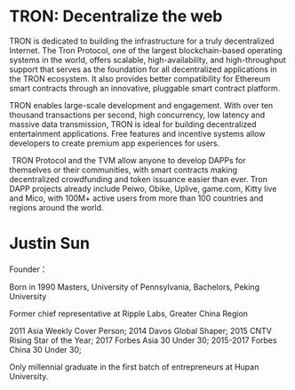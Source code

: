 # TRON: Decentralize the web

TRON is dedicated to building the infrastructure for a truly decentralized Internet. The Tron Protocol, one of the largest blockchain-based operating systems in the world, offers scalable, high-availability, and high-throughput support that serves as the foundation for all decentralized applications in the TRON ecosystem. It also provides better compatibility for Ethereum smart contracts through an innovative, pluggable smart contract platform.  

TRON enables large-scale development and engagement. With over ten thousand transactions per second, high concurrency, low latency and massive data transmission, TRON is ideal for building decentralized entertainment applications. Free features and incentive systems allow developers to create premium app experiences for users. 

 TRON Protocol and the TVM allow anyone to develop DAPPs for themselves or their communities, with smart contracts making decentralized crowdfunding and token issuance easier than ever. Tron DAPP projects already include Peiwo, Obike, Uplive, game.com, Kitty live and Mico,  with 100M+ active users from more than 100 countries and regions around the world.

# Justin Sun

Founder：

Born in 1990 Masters, University of Pennsylvania, Bachelors, Peking University

Former chief representative at Ripple Labs, Greater China Region

2011 Asia Weekly Cover Person; 2014 Davos Global Shaper; 2015 CNTV Rising Star of the Year; 2017 Forbes Asia 30 Under 30; 2015-2017 Forbes China 30 Under 30;

Only millennial graduate in the first batch of entrepreneurs at Hupan University.
